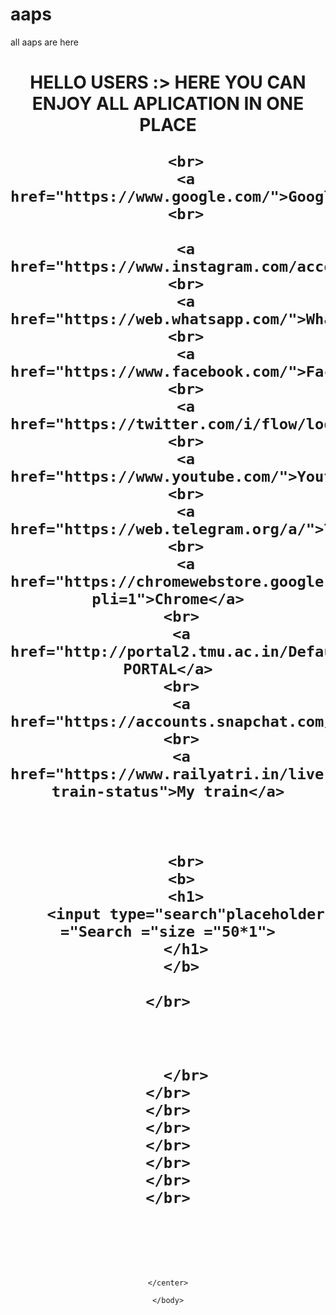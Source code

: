 # aaps
all aaps are here
<!DOCTYPE html>
<html>
    <head>
        <title> Google login page</title>
    </head>
    <body>
    <center>
        <h1>HELLO USERS :> 
            HERE YOU CAN ENJOY ALL APLICATION IN ONE PLACE

        
        <br>
        <a href="https://www.google.com/">Google</a>
        <br>

        <a href="https://www.instagram.com/accounts/login/">instagram</a>
        <br>
        <a href="https://web.whatsapp.com/">Whatsaap</a>
        <br>
        <a href="https://www.facebook.com/">Facebook</a>
        <br>
        <a href="https://twitter.com/i/flow/login">twitter</a>
        <br>
        <a href="https://www.youtube.com/">Youtube</a>
        <br>
        <a href="https://web.telegram.org/a/">Telegram</a>
        <br>
        <a href="https://chromewebstore.google.com/?pli=1">Chrome</a>
       <br>
       <a href="http://portal2.tmu.ac.in/Default.aspx">TMU PORTAL</a>
       <br>
       <a href="https://accounts.snapchat.com/accounts/v2/login">Snapchat</a>
       <br>
       <a href="https://www.railyatri.in/live-train-status">My train</a>
       


        <br>
       <b>
        <h1>
        <input type="search"placeholder ="Search ="size ="50*1">
        </h1>
       </b>
        
    </br>
</br>

       
        </br>
    </br>
    </br>
    </br>
    </br>
    </br>
    </br>
    </br>
</br>
        </br>
        </h1>


    </center>
    
    </body>
</html>
        
